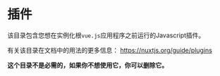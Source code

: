 # 插件

该目录包含您想在实例化根`vue.js`应用程序之前运行的Javascript插件。

有关该目录在文档中的用法的更多信息：
https://nuxtjs.org/guide/plugins

**这个目录不是必需的，如果你不想使用它，你可以删除它。**
